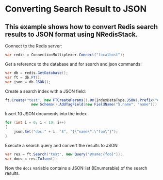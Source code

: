 # Converting Search Result to JSON
## This example shows how to convert Redis search results to JSON format using NRedisStack.

Connect to the Redis server:
```csharp
var redis = ConnectionMultiplexer.Connect("localhost");
```
Get a reference to the database and for search and json commands:
```csharp
var db = redis.GetDatabase();
var ft = db.FT();
var json = db.JSON();
```
Create a search index with a JSON field:
```csharp
ft.Create("test", new FTCreateParams().On(IndexDataType.JSON).Prefix("doc:"),
            new Schema().AddTagField(new FieldName("$.name", "name")));
```
Insert 10 JSON documents into the index
```csharp
for (int i = 0; i < 10; i++)
{
    json.Set("doc:" + i, "$", "{\"name\":\"foo\"}");
}
```
Execute a search query and convert the results to JSON
```csharp
var res = ft.Search("test", new Query("@name:{foo}"));
var docs = res.ToJson();
```
Now the `docs` variable contains a JSON list (IEnumerable) of the search results.